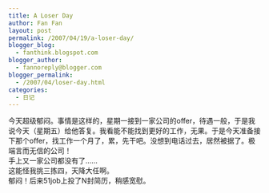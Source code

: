 ```yaml
---
title: A Loser Day
author: Fan Fan
layout: post
permalink: /2007/04/19/a-loser-day/
blogger_blog:
  - fanthink.blogspot.com
blogger_author:
  - fannoreply@blogger.com
blogger_permalink:
  - /2007/04/loser-day.html
categories:
  - 日记
---
```

今天超级郁闷。事情是这样的，星期一接到一家公司的offer，待遇一般，于是我说今天（星期五）给他答复。我看能不能找到更好的工作，无果。于是今天准备接下那个offer，找工作一个月了，累，先干吧。没想到电话过去，居然被据了。极端言而无信的公司！  
手上又一家公司都没有了&#8230;&#8230;  
这能怪我挑三拣四，天降大任啊。  
郁闷！后来51job上投了N封简历，稍感宽慰。